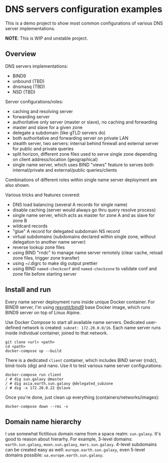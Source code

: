 DNS servers configuration examples
==================================

This is a demo project to show most common configurations of various DNS server implementations.

**NOTE**: This is WIP and unstable project.

Overview
--------

DNS servers implementations:

- BIND9
- unbound (TBD)
- dnsmasq (TBD)
- NSD (TBD)

Server configurations/roles:
- caching and resolving server
- forwarding server
- authoritative only server (master or slave), no caching and forwarding
- master and slave for a given zone
- delegate a subdomain (like gTLD servers do)
- both authoritative and forwarding server on private LAN
- stealth server, two servers: internal behind firewall and external server for public and private queries
- split horizon, different zone files used to serve single zone depending on client address/location (geographical)
- single name server, which uses BIND "views" feature to serves both internal/private and external/public queries/clients

Combinations of different roles within single name server deployment are also shown.

Various tricks and features covered:
- DNS load balancing (several A records for single name)
- disable caching (server would always go thru query resolve process)
- single name server, which acts as master for zone A and as slave for zone B
- wildcard records
- "glue" A record for delegated subdomain NS record
- virtual subdomains (subdomains declared within single zone, without delegation to another name server)
- reverse lookup zone files
- using BIND "rndc" to manage name server remotely (clear cache, reload zone files, trigger zone transfer)
- using ~/.digrc to make dig output prettier
- using BIND `named-checkconf` and `named-checkzone` to validate conf and zone file before starting server

Install and run
---------------
Every name server deployment runs inside unique Docker container. For BIND9 server, I'm using [resystit/bind9](https://hub.docker.com/r/resystit/bind9/) base Docker image, which runs BIND9 server on top of Linux Alpine.

Use Docker Compose to start all available name servers. Dedicated user-defined network is created: `subnet: 172.20.0.0/16`. Each name server runs inside individual container, joined to that network.

```
git clone <url> <path>
cd <path>
docker-compose up --build
```

There is a dedicated `client` container, which includes BIND server (rndc), bind-tools (dig) and nano. Use it to test various name server configurations:

```
docker-compose run client
/ # dig sun.galaxy @master
/ # dig asia.earth.sun.galaxy @delegated_subzone
/ # dig -x 172.20.0.22 @slave
```

Once you're done, just clean up everything (containers/networks/images):

```
docker-compose down --rmi -v
```

Domain name hierarchy
---------------------

I use somewhat fictitious domain name from a space realm: `sun.galaxy`. It's good to reason about hierarhy. For example, 3-level domains: `earth.sun.galaxy`, `moon.sun.galaxy`, `mars.sun.galaxy`. 4-level subdomains can be created easy as well: `europe.earth.sun.galaxy`, even 5-level domains possible: `ua.europe.earth.sun.galaxy`.